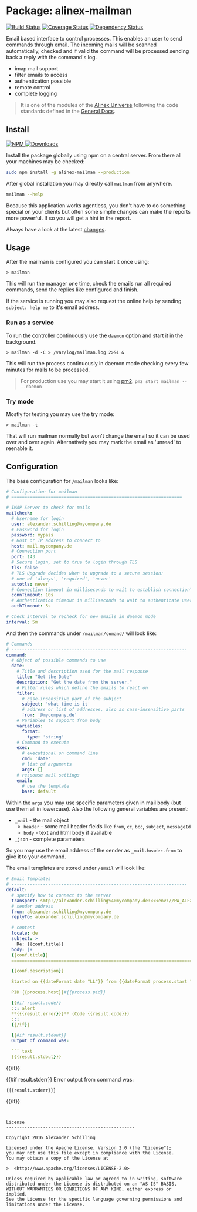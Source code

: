 Package: alinex-mailman
=================================================

[![Build Status](https://travis-ci.org/alinex/node-mailman.svg?branch=master)](https://travis-ci.org/alinex/node-mailman)
[![Coverage Status](https://coveralls.io/repos/alinex/node-mailman/badge.png?branch=master)](https://coveralls.io/r/alinex/node-mailman?branch=master)
[![Dependency Status](https://gemnasium.com/alinex/node-mailman.png)](https://gemnasium.com/alinex/node-mailman)

Email based interface to control processes. This enables an user to send commands
through email. The incoming mails will be scanned automatically, checked and if
valid the command will be processed sending back a reply with the command's log.

- imap mail support
- filter emails to access
- authentication possible
- remote control
- complete logging

> It is one of the modules of the [Alinex Universe](http://alinex.github.io/code.html)
> following the code standards defined in the [General Docs](http://alinex.github.io/develop).


Install
-------------------------------------------------

[![NPM](https://nodei.co/npm/alinex-mailman.png?downloads=true&downloadRank=true&stars=true)
 ![Downloads](https://nodei.co/npm-dl/alinex-mailman.png?months=9&height=3)
](https://www.npmjs.com/package/alinex-mailman)

Install the package globally using npm on a central server. From there all your
machines may be checked:

``` sh
sudo npm install -g alinex-mailman --production
```

After global installation you may directly call `mailman` from anywhere.

``` sh
mailman --help
```

Because this application works agentless, you don't have to do something special
on your clients but often some simple changes can make the reports more powerful.
If so you will get a hint in the report.

Always have a look at the latest [changes](Changelog.md).


Usage
-------------------------------------------------
After the mailman is configured you can start it once using:

    > mailman

This will run the manager one time, check the emails run all required commands,
send the replies like configured and finish.

If the service is running you may also request the online help by sending
`subject: help me` to it's email address.


### Run as a service

To run the controller continuously use the `daemon` option and start it in the
background.

    > mailman -d -C > /var/log/mailman.log 2>&1 &

This will run the process continuously in daemon mode checking every few minutes
for mails to be processed.

> For production use you may start it using [pm2](http://pm2.keymetrics.io/).
> `pm2 start mailman -- --daemon`


### Try mode

Mostly for testing you may use the try mode:

    > mailman -t

That will run mailman normally but won't change the email so it can be used over
and over again. Alternatively you may mark the email as 'unread' to reenable it.


Configuration
-------------------------------------------------

The base configuration for `/mailman` looks like:

``` yaml
# Configuration for mailman
# =================================================================

# IMAP Server to check for mails
mailcheck:
  # Username for login
  user: alexander.schilling@mycompany.de
  # Password for login
  password: mypass
  # Host or IP address to connect to
  host: mail.mycompany.de
  # Connection port
  port: 143
  # Secure login, set to true to login through TLS
  tls: false
  # TLS Upgrade decides when to upgrade to a secure session:
  # one of 'always', 'required', 'never'
  autotls: never
  # Connection timeout in milliseconds to wait to establish connection"
  connTimeout: 10s
  # Authentication timeout in milliseconds to wait to authenticate user"
  authTimeout: 5s

# Check interval to recheck for new emails in daemon mode
interval: 5m
```

And then the commands under `/mailman/comand/` will look like:

``` yaml
# Commands
# -------------------------------------------------------------------
command:
  # Object of possible commands to use
  date:
    # Title and description used for the mail response
    title: "Get the Date"
    description: "Get the date from the server."
    # Filter rules which define the emails to react on
    filter:
      # case-insensitive part of the subject
      subject: 'what time is it'
      # address or list of addresses, also as case-insensitive parts
      from: '@mycompany.de'
    # Variables to support from body
    variables:      
      format:
        type: 'string'
    # Command to execute
    exec:
      # executional on command line
      cmd: 'date'
      # list of arguments
      args: []
    # response mail settings
    email:
      # use the template
      base: default
```

Within the `args` you may use specific parameters given in mail body (but use them
all in lowercase). Also the following general variables are present:

- `_mail` - the mail object
  - `header` - some mail header fields like `from`, `cc`, `bcc`, `subject`, `messageId`
  - `body` - text and html body if available
- `_json` - complete parameters

So you may use the email address of the sender as `_mail.header.from` to give it
to your command.

The email templates are stored under `/email` will look like:

``` yaml
# Email Templates
# -------------------------------------------------------------------
default:
  # specify how to connect to the server
  transport: smtp://alexander.schilling%40mycompany.de:<<<env://PW_ALEX_COM>>>@mail.mycompany.de
  # sender address
  from: alexander.schilling@mycompany.de
  replyTo: alexander.schilling@mycompany.de

  # content
  locale: de
  subject: >
    Re: {{conf.title}}
  body: |+
  {{conf.title}}
  ==========================================================================

  {{conf.description}}

  Started on {{dateFormat date "LL"}} from {{dateFormat process.start "LTS"}} to {{dateFormat process.end "LTS"}}

  PID {{process.host}}#{{process.pid}}

  {{#if result.code}}
  ::: alert
  **{{{result.error}}}** (Code {{result.code}})
  :::
  {{/if}}

  {{#if result.stdout}}
  Output of command was:

  ``` text
  {{{result.stdout}}}
  ```
  {{/if}}

  {{#if result.stderr}}
  Error output from command was:

  ``` text
  {{{result.stderr}}}
  ```
  {{/if}}
```


License
-------------------------------------------------

Copyright 2016 Alexander Schilling

Licensed under the Apache License, Version 2.0 (the "License");
you may not use this file except in compliance with the License.
You may obtain a copy of the License at

>  <http://www.apache.org/licenses/LICENSE-2.0>

Unless required by applicable law or agreed to in writing, software
distributed under the License is distributed on an "AS IS" BASIS,
WITHOUT WARRANTIES OR CONDITIONS OF ANY KIND, either express or implied.
See the License for the specific language governing permissions and
limitations under the License.
